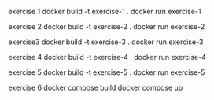 
exercise 1
docker build -t exercise-1 .
docker run exercise-1

exercise 2 
docker build -t exercise-2 .
docker run exercise-2

exercise3
docker build -t exercise-3 .
docker run exercise-3

exercise 4
docker build -t exercise-4 .
docker run exercise-4

exercise 5
docker build -t exercise-5 .
docker run exercise-5

exercise 6
docker compose build
docker compose up